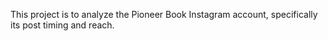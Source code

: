 This project is to analyze the Pioneer Book Instagram account, specifically its post timing and reach.
